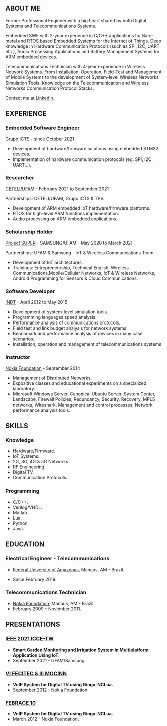 ## ABOUT ME

Former Professional Engineer with a big heart shared by both Digital Systems and Telecommunications Systems. 

Embedded SWE with 2-year experience in C/C++ applications for Bare-metal and RTOS based Embedded Systems for the Internet of Things. Deep knowledge in Hardware Communication Protocols (such as SPI, I2C, UART etc.), Audio Processing Applications and Battery Management Systems for ARM embedded devices. 

Telecommunications Technician with 4-year experience in Wireless Network Systems. From Installation, Operation, Field-Test and Management of Mobile Systems to the development of System-level Wireless Networks Simulation Tools.  Knowledge on the Telecommunication and Wireless Networks Communication Protocol Stacks. 

Contact me at [LinkedIn](https://www.linkedin.com/in/nedson/). 

## EXPERIENCE

### **Embedded Software Engineer**

[Grupo ICTS](http://grupoicts.com.br/) - since October 2021 

* Development of hardware/firmware solutions using embedded STM32 devices.
* Implementation of hardware communication protocols (eg. SPI, I2C, UART...).

### **Researcher**

[CETELI/UFAM](https://www.ceteli.ufam.edu.br/) - February 2021 to September 2021

Partnerships: CETELI/UFAM, Grupo ICTS & TPV.

* Development of ARM embedded IoT hardware/firmware platforms.
* RTOS for high-level ARM functions implementation.
* Audio processing on ARM embedded applications.

### **Scholarship Holder**

[Project SUPER](https://super.ufam.edu.br/) - SAMSUNG/UFAM - May 2020 to March 2021 

Partnerships: UFAM & Samsung - IoT & Wireless Communications Team.

* Development of IoT architectures.
* Trainings: Entrepreneurship, Technical English, Wireless Communications,Mobile/Cellular Networks, IoT & Wireless Networks, Android Programming for Sensors & Cloud Communications.

### **Software Developer**

[INDT](https://www.indt.org.br/) - April 2012 to May 2015

* Development of system-level simulation tools.
* Programming languages speed analysis.
* Performance analysis of communications protocols.
* Field test and link budget analysis for network systems.
* Benchmark and performance analysis of devices in many case scenarios.
* Installation, operation and management of telecommunications systems

### Instructor

[Nokia Foundation](https://www.fundacaomatiasmachline.org.br/nossa-historia/) - September 2014

* Management of Distributed Networks.
* Expositive classes and educational experiments on a specialized laboratory.
* Microsoft Windows Server, Canonical Ubuntu Server, System Center, Landscape, Firewall Policies, Redundancy, Security, Recovery, MPLS networks, Wireshark, Management and control processes,
  Network performance analysis tools.

## SKILLS

### Knowledge

* Hardware/Firmware.
* IoT Systems.
* 2G, 3G, 4G & 5G Networks.
* RF Engineering.
* Digital TV.
* Communication Protocols.

### Programming

* C/C++.
* Verilog/VHDL.
* Matlab.
* Lua. 
* Python.
* Java.

## EDUCATION

### Electrical Engineer - Telecommunications

* [Federal University of Amazonas](https://www.ufam.edu.br/), Manaus, AM - Brazil.

* Since February 2019.

### Telecommunications Technician

* [Nokia Foundation](https://www.fundacaomatiasmachline.org.br/nossa-historia/), Manaus, AM - Brazil. 
* February 2009 – November 2011.

## PRESENTATIONS

### [IEEE 2021 ICCE-TW](http://www.icce-tw.org/)

* **Smart Garden Monitoring and Irrigation System in Multiplatform Application Using IoT.**
* September 2021 - UFAM/Samsung.

### [VI FECITEC & III MOCINN](http://www.fecitec.com.br/)

* **VoIP System for Digital TV using Ginga-NCLua.**
* September 2012 - Nokia Foundation.

### [FEBRACE 10](https://febrace.org.br/)

* **VoIP System for Digital TV using Ginga-NCLua.**
* March 2012 - Nokia Foundation.